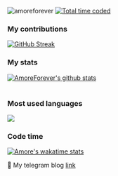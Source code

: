 <p align="left"> <img src="https://komarev.com/ghpvc/?username=AmoreForever&label=Profile%20views&color=0e75b6&style=flat" alt="amoreforever" /> <a href="https://wakatime.com/@fe00d695-9bb0-46d0-b8a4-e565cf2a2a77"><img src="https://wakatime.com/badge/user/fe00d695-9bb0-46d0-b8a4-e565cf2a2a77.svg" alt="Total time coded" /></a> </p>


### My contributions
[![GitHub Streak](https://github-readme-streak-stats.herokuapp.com?user=AmoreForever&theme=react)](https://git.io/streak-stats)
<br/>
### My stats
[![AmoreForever's github stats](https://github-readme-stats.vercel.app/api?username=AmoreForever&show_icons=true&theme=react&rank_icon=github)](https://github.com/AmoreForever/github-readme-stats) <br/><br/>

### Most used languages
![ ](https://github-readme-stats.vercel.app/api/top-langs/?username=AmoreForever&show_icons=true&theme=react)


### Code time
[![Amore's wakatime stats](https://github-readme-stats.vercel.app/api/wakatime?username=amorescam&show_icons=true&theme=react&layout=compact)](https://github.com/AmoreForever/github-readme-stats)
<br/>


📨  My telegram blog <a href="https://t.me/sngscamer">link</a>
